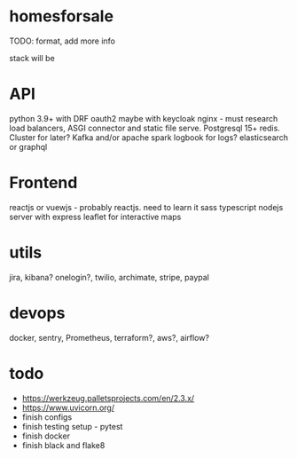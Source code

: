 # homesforsale
TODO: format, add more info

stack will be

# API
  python 3.9+ with DRF 
  oauth2 maybe with keycloak
  nginx - must research load balancers, ASGI connector and static file serve.
  Postgresql 15+
  redis. Cluster for later?
  Kafka and/or apache spark
  logbook for logs?
  elasticsearch or graphql
  
# Frontend
reactjs or vuewjs - probably reactjs. need to learn it
sass
typescript
nodejs server with express
leaflet for interactive maps

# utils
jira, kibana? onelogin?, twilio, archimate, stripe, paypal

# devops
docker, sentry, Prometheus, terraform?, aws?, airflow?

# todo
- https://werkzeug.palletsprojects.com/en/2.3.x/
- https://www.uvicorn.org/
- finish configs
- finish testing setup - pytest
- finish docker
- finish black and flake8
